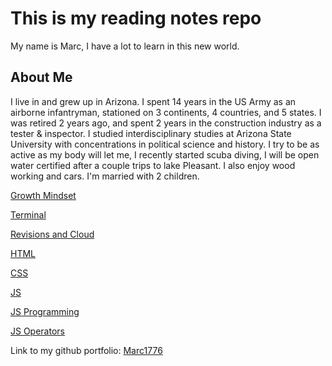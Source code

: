 # This is my reading notes repo

My name is Marc, I have a lot to learn in this new world. 

## About Me

I live in and grew up in Arizona.  I spent 14 years in the US Army as an airborne infantryman, stationed on 3 continents, 4 countries, and 5 states.  I was retired 2 years ago, and spent 2 years in the construction industry as a tester & inspector.  I studied interdisciplinary studies at Arizona State University with concentrations in political science and history.  I try to be as active as my body will let me, I recently started scuba diving, I will be open water certified after a couple trips to lake Pleasant.  I also enjoy wood working and cars.  I'm married with 2 children.

[Growth Mindset](https://marc1776.github.io/reading-notes-codefellows/class1)

[Terminal](https://marc1776.github.io/reading-notes-codefellows/class2terminal)

[Revisions and Cloud](https://marc1776.github.io/reading-notes-codefellows/class3)

[HTML](https://marc1776.github.io/reading-notes-codefellows/class4html)

[CSS](https://marc1776.github.io/reading-notes-codefellows/class5css)

[JS](https://marc1776.github.io/reading-notes-codefellows/class6js)

[JS Programming](https://marc1776.github.io/reading-notes-codefellows/class7jsprogramming)

[JS Operators](https://marc1776.github.io/reading-notes-codefellows/class7operators)


Link to my github portfolio:  [Marc1776](https://github.com/marc1776)


